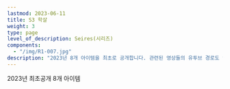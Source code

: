 ```yaml
---
lastmod: 2023-06-11
title: S3 학살
weight: 3
type: page
level_of_description: Seires(시리즈)
components: 
  - "/img/R1-007.jpg"
description: "2023년 8개 아이템을 최초로 공개합니다. 관련된 영상들의 유투브 경로도 연령제한을 풀어야 볼 수 있습니다."
---
```


2023년 최초공개
8개 아이템